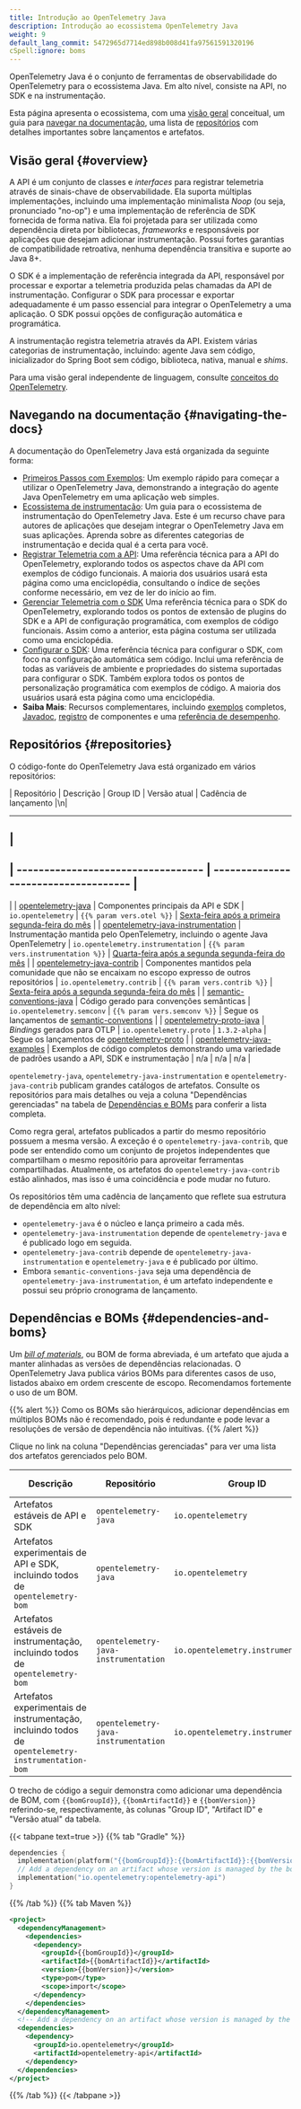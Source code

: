 ```yaml
---
title: Introdução ao OpenTelemetry Java
description: Introdução ao ecossistema OpenTelemetry Java
weight: 9
default_lang_commit: 5472965d7714ed898b008d41fa97561591320196
cSpell:ignore: boms
---
```


OpenTelemetry Java é o conjunto de ferramentas de observabilidade do
OpenTelemetry para o ecossistema Java. Em alto nível, consiste na API, no SDK e
na instrumentação.

Esta página apresenta o ecossistema, com uma [visão geral](#overview)
conceitual, um guia para [navegar na documentação](#navigating-the-docs), uma
lista de [repositórios](#repositories) com detalhes importantes sobre
lançamentos e artefatos.

## Visão geral {#overview}

A API é um conjunto de classes e _interfaces_ para registrar telemetria através
de sinais-chave de observabilidade. Ela suporta múltiplas implementações,
incluindo uma implementação minimalista _Noop_ (ou seja, pronunciado "no-op") e
uma implementação de referência de SDK fornecida de forma nativa. Ela foi
projetada para ser utilizada como dependência direta por bibliotecas,
_frameworks_ e responsáveis por aplicações que desejam adicionar instrumentação.
Possui fortes garantias de compatibilidade retroativa, nenhuma dependência
transitiva e suporte ao Java 8+.

O SDK é a implementação de referência integrada da API, responsável por
processar e exportar a telemetria produzida pelas chamadas da API de
instrumentação. Configurar o SDK para processar e exportar adequadamente é um
passo essencial para integrar o OpenTelemetry a uma aplicação. O SDK possui
opções de configuração automática e programática.

A instrumentação registra telemetria através da API. Existem várias categorias
de instrumentação, incluindo: agente Java sem código, inicializador do Spring
Boot sem código, biblioteca, nativa, manual e _shims_.

Para uma visão geral independente de linguagem, consulte
[conceitos do OpenTelemetry](/docs/concepts/).

## Navegando na documentação {#navigating-the-docs}

A documentação do OpenTelemetry Java está organizada da seguinte forma:

- [Primeiros Passos com Exemplos](../getting-started/): Um exemplo rápido para
  começar a utilizar o OpenTelemetry Java, demonstrando a integração do agente
  Java OpenTelemetry em uma aplicação web simples.
- [Ecossistema de instrumentação](../instrumentation/): Um guia para o
  ecossistema de instrumentação do OpenTelemetry Java. Este é um recurso chave
  para autores de aplicações que desejam integrar o OpenTelemetry Java em suas
  aplicações. Aprenda sobre as diferentes categorias de instrumentação e decida
  qual é a certa para você.
- [Registrar Telemetria com a API](../api/): Uma referência técnica para a API
  do OpenTelemetry, explorando todos os aspectos chave da API com exemplos de
  código funcionais. A maioria dos usuários usará esta página como uma
  enciclopédia, consultando o índice de seções conforme necessário, em vez de
  ler do início ao fim.
- [Gerenciar Telemetria com o SDK](../sdk/) Uma referência técnica para o SDK do
  OpenTelemetry, explorando todos os pontos de extensão de plugins do SDK e a
  API de configuração programática, com exemplos de código funcionais. Assim
  como a anterior, esta página costuma ser utilizada como uma enciclopédia.
- [Configurar o SDK](../configuration/): Uma referência técnica para configurar
  o SDK, com foco na configuração automática sem código. Inclui uma referência
  de todas as variáveis de ambiente e propriedades do sistema suportadas para
  configurar o SDK. Também explora todos os pontos de personalização
  programática com exemplos de código. A maioria dos usuários usará esta página
  como uma enciclopédia.
- **Saiba Mais**: Recursos complementares, incluindo [exemplos](../examples/)
  completos, [Javadoc](../api/), [registro](../registry/) de componentes e uma
  [referência de desempenho](/docs/zero-code/java/agent/performance/).

## Repositórios {#repositories}

O código-fonte do OpenTelemetry Java está organizado em vários repositórios:

| Repositório | Descrição | Group ID | Versão atual | Cadência de lançamento
|\n|

---

## |

## | ---------------------------------- | ------------------------------------ |

| | [opentelemetry-java](https://github.com/open-telemetry/opentelemetry-java) |
Componentes principais da API e SDK | `io.opentelemetry` |
`{{% param vers.otel %}}` |
[Sexta-feira após a primeira segunda-feira do mês](https://github.com/open-telemetry/opentelemetry-java/blob/main/RELEASING.md#release-cadence)
| |
[opentelemetry-java-instrumentation](https://github.com/open-telemetry/opentelemetry-java-instrumentation)
| Instrumentação mantida pelo OpenTelemetry, incluindo o agente Java
OpenTelemetry | `io.opentelemetry.instrumentation` |
`{{% param vers.instrumentation %}}` |
[Quarta-feira após a segunda segunda-feira do mês](https://github.com/open-telemetry/opentelemetry-java-instrumentation/blob/main/RELEASING.md#release-cadence)
| |
[opentelemetry-java-contrib](https://github.com/open-telemetry/opentelemetry-java-contrib)
| Componentes mantidos pela comunidade que não se encaixam no escopo expresso de
outros repositórios | `io.opentelemetry.contrib` | `{{% param vers.contrib %}}`
|
[Sexta-feira após a segunda segunda-feira do mês](https://github.com/open-telemetry/opentelemetry-java-contrib/blob/main/RELEASING.md#release-cadence)
| |
[semantic-conventions-java](https://github.com/open-telemetry/semantic-conventions-java)
| Código gerado para convenções semânticas | `io.opentelemetry.semconv` |
`{{% param vers.semconv %}}` | Segue os lançamentos de
[semantic-conventions](https://github.com/open-telemetry/semantic-conventions) |
|
[opentelemetry-proto-java](https://github.com/open-telemetry/opentelemetry-proto-java)
| _Bindings_ gerados para OTLP | `io.opentelemetry.proto` | `1.3.2-alpha` |
Segue os lançamentos de
[opentelemetry-proto](https://github.com/open-telemetry/opentelemetry-proto) | |
[opentelemetry-java-examples](https://github.com/open-telemetry/opentelemetry-java-examples)
| Exemplos de código completos demonstrando uma variedade de padrões usando a
API, SDK e instrumentação | n/a | n/a | n/a |

`opentelemetry-java`, `opentelemetry-java-instrumentation` e
`opentelemetry-java-contrib` publicam grandes catálogos de artefatos. Consulte
os repositórios para mais detalhes ou veja a coluna "Dependências gerenciadas"
na tabela de [Dependências e BOMs](#dependencies-and-boms) para conferir a lista
completa.

Como regra geral, artefatos publicados a partir do mesmo repositório possuem a
mesma versão. A exceção é o `opentelemetry-java-contrib`, que pode ser entendido
como um conjunto de projetos independentes que compartilham o mesmo repositório
para aproveitar ferramentas compartilhadas. Atualmente, os artefatos do
`opentelemetry-java-contrib` estão alinhados, mas isso é uma coincidência e pode
mudar no futuro.

Os repositórios têm uma cadência de lançamento que reflete sua estrutura de
dependência em alto nível:

- `opentelemetry-java` é o núcleo e lança primeiro a cada mês.
- `opentelemetry-java-instrumentation` depende de `opentelemetry-java` e é
  publicado logo em seguida.
- `opentelemetry-java-contrib` depende de `opentelemetry-java-instrumentation` e
  `opentelemetry-java` e é publicado por último.
- Embora `semantic-conventions-java` seja uma dependência de
  `opentelemetry-java-instrumentation`, é um artefato independente e possui seu
  próprio cronograma de lançamento.

## Dependências e BOMs {#dependencies-and-boms}

Um
[_bill of materials_](https://maven.apache.org/guides/introduction/introduction-to-dependency-mechanism.html#Bill_of_Materials_.28BOM.29_POMs),
ou BOM de forma abreviada, é um artefato que ajuda a manter alinhadas as versões
de dependências relacionadas. O OpenTelemetry Java publica vários BOMs para
diferentes casos de uso, listados abaixo em ordem crescente de escopo.
Recomendamos fortemente o uso de um BOM.

{{% alert %}} Como os BOMs são hierárquicos, adicionar dependências em múltiplos
BOMs não é recomendado, pois é redundante e pode levar a resoluções de versão de
dependência não intuitivas. {{% /alert %}}

Clique no link na coluna "Dependências gerenciadas" para ver uma lista dos
artefatos gerenciados pelo BOM.

| Descrição                                                                                         | Repositório                          | Group ID                           | Artifact ID                               | Versão atual                               | Dependências gerenciadas                                  |
| ------------------------------------------------------------------------------------------------- | ------------------------------------ | ---------------------------------- | ----------------------------------------- | ------------------------------------------ | --------------------------------------------------------- |
| Artefatos estáveis de API e SDK                                                                   | `opentelemetry-java`                 | `io.opentelemetry`                 | `opentelemetry-bom`                       | `{{% param vers.otel %}}`                  | [latest pom.xml][opentelemetry-bom]                       |
| Artefatos experimentais de API e SDK, incluindo todos de `opentelemetry-bom`                      | `opentelemetry-java`                 | `io.opentelemetry`                 | `opentelemetry-bom-alpha`                 | `{{% param vers.otel %}}-alpha`            | [latest pom.xml][opentelemetry-bom-alpha]                 |
| Artefatos estáveis de instrumentação, incluindo todos de `opentelemetry-bom`                      | `opentelemetry-java-instrumentation` | `io.opentelemetry.instrumentation` | `opentelemetry-instrumentation-bom`       | `{{% param vers.instrumentation %}}`       | [latest pom.xml][opentelemetry-instrumentation-bom]       |
| Artefatos experimentais de instrumentação, incluindo todos de `opentelemetry-instrumentation-bom` | `opentelemetry-java-instrumentation` | `io.opentelemetry.instrumentation` | `opentelemetry-instrumentation-bom-alpha` | `{{% param vers.instrumentation %}}-alpha` | [latest pom.xml][opentelemetry-instrumentation-alpha-bom] |

O trecho de código a seguir demonstra como adicionar uma dependência de BOM, com
`{{bomGroupId}}`, `{{bomArtifactId}}` e `{{bomVersion}}` referindo-se,
respectivamente, às colunas "Group ID", "Artifact ID" e "Versão atual" da
tabela.

{{< tabpane text=true >}} {{% tab "Gradle" %}}

```kotlin
dependencies {
  implementation(platform("{{bomGroupId}}:{{bomArtifactId}}:{{bomVersion}}"))
  // Add a dependency on an artifact whose version is managed by the bom
  implementation("io.opentelemetry:opentelemetry-api")
}
```

{{% /tab %}} {{% tab Maven %}}

```xml
<project>
  <dependencyManagement>
    <dependencies>
      <dependency>
        <groupId>{{bomGroupId}}</groupId>
        <artifactId>{{bomArtifactId}}</artifactId>
        <version>{{bomVersion}}</version>
        <type>pom</type>
        <scope>import</scope>
      </dependency>
    </dependencies>
  </dependencyManagement>
  <!-- Add a dependency on an artifact whose version is managed by the bom -->
  <dependencies>
    <dependency>
      <groupId>io.opentelemetry</groupId>
      <artifactId>opentelemetry-api</artifactId>
    </dependency>
  </dependencies>
</project>
```

{{% /tab %}} {{< /tabpane >}}

[opentelemetry-bom]:
  <https://repo1.maven.org/maven2/io/opentelemetry/opentelemetry-bom/{{% param vers.otel %}}/opentelemetry-bom-{{% param vers.otel %}}.pom>
[opentelemetry-bom-alpha]:
  <https://repo1.maven.org/maven2/io/opentelemetry/opentelemetry-bom-alpha/{{% param vers.otel %}}-alpha/opentelemetry-bom-alpha-{{% param vers.otel %}}-alpha.pom>
[opentelemetry-instrumentation-bom]:
  <https://repo1.maven.org/maven2/io/opentelemetry/instrumentation/opentelemetry-instrumentation-bom/{{% param vers.instrumentation %}}/opentelemetry-instrumentation-bom-{{% param vers.instrumentation %}}.pom>
[opentelemetry-instrumentation-alpha-bom]:
  <https://repo1.maven.org/maven2/io/opentelemetry/instrumentation/opentelemetry-instrumentation-bom-alpha/{{% param vers.instrumentation %}}-alpha/opentelemetry-instrumentation-bom-alpha-{{% param vers.instrumentation %}}-alpha.pom>
